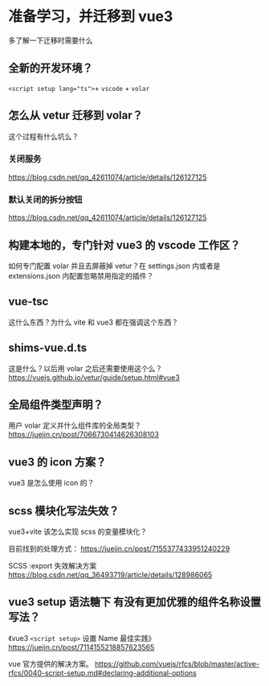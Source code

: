# 准备学习，并迁移到 vue3

多了解一下迁移时需要什么

## 全新的开发环境？

`<script setup lang="ts">`+ `vscode` + `volar`

## 怎么从 vetur 迁移到 volar？

这个过程有什么坑么？

### 关闭服务

https://blog.csdn.net/qq_42611074/article/details/126127125

### 默认关闭的拆分按钮

https://blog.csdn.net/qq_42611074/article/details/126127125

## 构建本地的，专门针对 vue3 的 vscode 工作区？

如何专门配置 volar 并且去屏蔽掉 vetur？在 settings.json 内或者是 extensions.json 内配置忽略禁用指定的插件？

## vue-tsc

这什么东西？为什么 vite 和 vue3 都在强调这个东西？

## shims-vue.d.ts

这是什么？以后用 volar 之后还需要使用这个么？
https://vuejs.github.io/vetur/guide/setup.html#vue3

## 全局组件类型声明？

用户 volar 定义并什么组件库的全局类型？
https://juejin.cn/post/7066730414626308103

## vue3 的 icon 方案？

vue3 是怎么使用 icon 的？

## scss 模块化写法失效？

vue3+vite 该怎么实现 scss 的变量模块化？

目前找到的处理方式：
https://juejin.cn/post/7155377433951240229

SCSS :export 失效解决方案
https://blog.csdn.net/qq_36493719/article/details/128986065

## vue3 setup 语法糖下 有没有更加优雅的组件名称设置写法？

《vue3 `<script setup>` 设置 Name 最佳实践》
https://juejin.cn/post/7114155218857623565

vue 官方提供的解决方案。
https://github.com/vuejs/rfcs/blob/master/active-rfcs/0040-script-setup.md#declaring-additional-options
